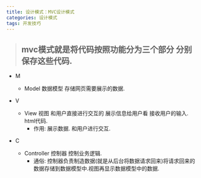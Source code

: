 ```yaml
---
title: 设计模式：MVC设计模式
categories: 设计模式
tags: 开发技巧
---
```


>## mvc模式就是将代码按照功能分为三个部分 分别保存这些代码.

+ M 
    - Model   数据模型 存储网页需要展示的数据.

+ V 
    - View    视图     和用户直接进行交互的 展示信息给用户看 接收用户的输入.
                         html代码.
        - 作用: 展示数据. 和用户进行交互.

+ C 
    - Controller 控制器 控制业务逻辑.
        - 通俗: 控制器负责制造数据(就是从后台将数据请求回来)将请求回来的数据存储到数据模型中.视图再显示数据模型中的数据.